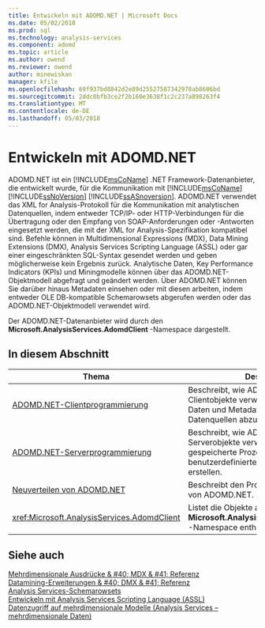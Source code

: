 ```yaml
---
title: Entwickeln mit ADOMD.NET | Microsoft Docs
ms.date: 05/02/2018
ms.prod: sql
ms.technology: analysis-services
ms.component: adomd
ms.topic: article
ms.author: owend
ms.reviewer: owend
author: minewiskan
manager: kfile
ms.openlocfilehash: 69f937bd8842d2e89d25527587342978ab8686bd
ms.sourcegitcommit: 2ddc0bfb3ce2f2b160e3638f1c2c237a898263f4
ms.translationtype: MT
ms.contentlocale: de-DE
ms.lasthandoff: 05/03/2018
---
```

# <a name="developing-with-adomdnet"></a>Entwickeln mit ADOMD.NET
  ADOMD.NET ist ein [!INCLUDE[msCoName](../../../includes/msconame-md.md)] .NET Framework-Datenanbieter, die entwickelt wurde, für die Kommunikation mit [!INCLUDE[msCoName](../../../includes/msconame-md.md)] [!INCLUDE[ssNoVersion](../../../includes/ssnoversion-md.md)] [!INCLUDE[ssASnoversion](../../../includes/ssasnoversion-md.md)]. ADOMD.NET verwendet das XML for Analysis-Protokoll für die Kommunikation mit analytischen Datenquellen, indem entweder TCP/IP- oder HTTP-Verbindungen für die Übertragung oder den Empfang von SOAP-Anforderungen oder -Antworten eingesetzt werden, die mit der XML for Analysis-Spezifikation kompatibel sind. Befehle können in Multidimensional Expressions (MDX), Data Mining Extensions (DMX), Analysis Services Scripting Language (ASSL) oder gar einer eingeschränkten SQL-Syntax gesendet werden und geben möglicherweise kein Ergebnis zurück. Analytische Daten, Key Performance Indicators (KPIs) und Miningmodelle können über das ADOMD.NET-Objektmodell abgefragt und geändert werden. Über ADOMD.NET können Sie darüber hinaus Metadaten einsehen oder mit diesen arbeiten, indem entweder OLE DB-kompatible Schemarowsets abgerufen werden oder das ADOMD.NET-Objektmodell verwendet wird.  
  
 Der ADOMD.NET-Datenanbieter wird durch den **Microsoft.AnalysisServices.AdomdClient** -Namespace dargestellt.  
  
## <a name="in-this-section"></a>In diesem Abschnitt  
  
|Thema|Description|  
|-----------|-----------------|  
|[ADOMD.NET-Clientprogrammierung](../../../analysis-services/multidimensional-models-adomd-net-client/adomd-net-client-programming.md)|Beschreibt, wie ADOMD.NET-Clientobjekte verwendet werden, um Daten und Metadaten von analytischen Datenquellen abzurufen.|  
|[ADOMD.NET-Serverprogrammierung](../../../analysis-services/multidimensional-models-adomd-net-server/adomd-net-server-programming.md)|Beschreibt, wie ADOMD.NET-Serverobjekte verwendet werden, um gespeicherte Prozeduren und benutzerdefinierte Funktionen zu erstellen.|  
|[Neuverteilen von ADOMD.NET](../../../analysis-services/multidimensional-models/adomd-net/redistributing-adomd-net.md)|Beschreibt den Prozess der Neuverteilung von ADOMD.NET.|  
|<xref:Microsoft.AnalysisServices.AdomdClient>|Listet die Objekte auf, die im **Microsoft.AnalysisServices.AdomdClient** -Namespace enthalten sind.|  
  
## <a name="see-also"></a>Siehe auch  
 [Mehrdimensionale Ausdrücke & #40; MDX & #41; Referenz](../../../mdx/multidimensional-expressions-mdx-reference.md)   
 [Datamining-Erweiterungen & #40; DMX & #41; Referenz](../../../dmx/data-mining-extensions-dmx-reference.md)   
 [Analysis Services-Schemarowsets](../../../analysis-services/schema-rowsets/analysis-services-schema-rowsets.md)   
 [Entwickeln mit Analysis Services Scripting Language &#40;ASSL&#41;](../../../analysis-services/multidimensional-models/scripting-language-assl/developing-with-analysis-services-scripting-language-assl.md)   
 [Datenzugriff auf mehrdimensionale Modelle &#40;Analysis Services – mehrdimensionale Daten&#41;](../../../analysis-services/multidimensional-models/mdx/multidimensional-model-data-access-analysis-services-multidimensional-data.md)  
  
  
